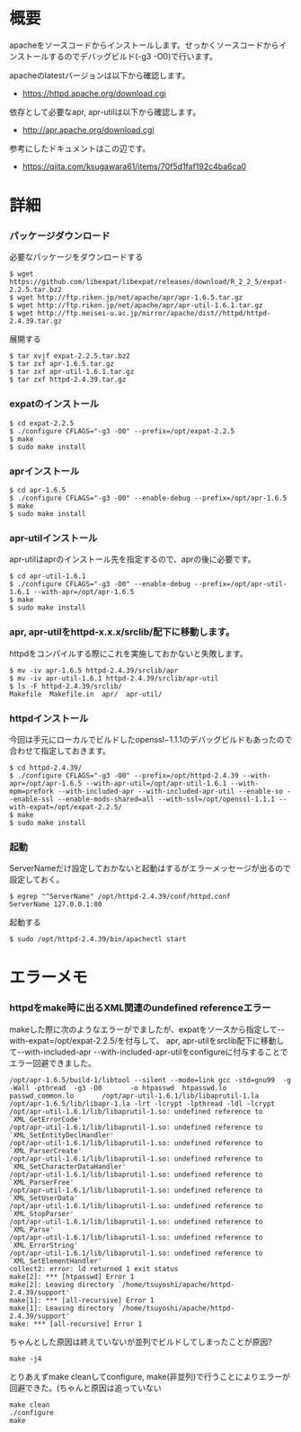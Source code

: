 # 概要
apacheをソースコードからインストールします。せっかくソースコードからインストールするのでデバッグビルド(-g3 -O0)で行います。

apacheのlatestバージョンは以下から確認します。
- https://httpd.apache.org/download.cgi

依存として必要なapr, apr-utilは以下から確認します。
- http://apr.apache.org/download.cgi

参考にしたドキュメントはこの辺です。
- https://qiita.com/ksugawara61/items/70f5d1faf192c4ba6ca0

# 詳細

### パッケージダウンロード
必要なパッケージをダウンロードする
```
$ wget https://github.com/libexpat/libexpat/releases/download/R_2_2_5/expat-2.2.5.tar.bz2
$ wget http://ftp.riken.jp/net/apache/apr/apr-1.6.5.tar.gz
$ wget http://ftp.riken.jp/net/apache/apr/apr-util-1.6.1.tar.gz
$ wget http://ftp.meisei-u.ac.jp/mirror/apache/dist//httpd/httpd-2.4.39.tar.gz
```

展開する
```
$ tar xvjf expat-2.2.5.tar.bz2
$ tar zxf apr-1.6.5.tar.gz 
$ tar zxf apr-util-1.6.1.tar.gz 
$ tar zxf httpd-2.4.39.tar.gz
```

### expatのインストール
```
$ cd expat-2.2.5
$ ./configure CFLAGS="-g3 -O0" --prefix=/opt/expat-2.2.5 
$ make
$ sudo make install
```

### aprインストール
```
$ cd apr-1.6.5
$ ./configure CFLAGS="-g3 -O0" --enable-debug --prefix=/opt/apr-1.6.5
$ make
$ sudo make install
```

### apr-utilインストール
apr-utilはaprのインストール先を指定するので、aprの後に必要です。
```
$ cd apr-util-1.6.1
$ ./configure CFLAGS="-g3 -O0" --enable-debug --prefix=/opt/apr-util-1.6.1 --with-apr=/opt/apr-1.6.5
$ make
$ sudo make install
```

### apr, apr-utilをhttpd-x.x.x/srclib/配下に移動します。
httpdをコンパイルする際にこれを実施しておかないと失敗します。
```
$ mv -iv apr-1.6.5 httpd-2.4.39/srclib/apr
$ mv -iv apr-util-1.6.1 httpd-2.4.39/srclib/apr-util
$ ls -F httpd-2.4.39/srclib/
Makefile  Makefile.in  apr/  apr-util/
```

### httpdインストール
今回は手元にローカルでビルドしたopenssl−1.1.1のデバッグビルドもあったので合わせて指定しておきます。
```
$ cd httpd-2.4.39/
$ ./configure CFLAGS="-g3 -O0" --prefix=/opt/httpd-2.4.39 --with-apr=/opt/apr-1.6.5 --with-apr-util=/opt/apr-util-1.6.1 --with-mpm=prefork --with-included-apr --with-included-apr-util --enable-so --enable-ssl --enable-mods-shared=all --with-ssl=/opt/openssl-1.1.1 --with-expat=/opt/expat-2.2.5/
$ make
$ sudo make install
```

### 起動
ServerNameだけ設定しておかないと起動はするがエラーメッセージが出るので設定しておく。
```
$ egrep "^ServerName" /opt/httpd-2.4.39/conf/httpd.conf 
ServerName 127.0.0.1:80
```

起動する
```
$ sudo /opt/httpd-2.4.39/bin/apachectl start
```

# エラーメモ

### httpdをmake時に出るXML関連のundefined referenceエラー
makeした際に次のようなエラーがでましたが、expatをソースから指定して--with-expat=/opt/expat-2.2.5/を付与して、
apr, apr-utilをsrclib配下に移動して--with-included-apr --with-included-apr-utilをconfigureに付与することでエラー回避できました。
```
/opt/apr-1.6.5/build-1/libtool --silent --mode=link gcc -std=gnu99  -g -Wall -pthread  -g3 -O0       -o htpasswd  htpasswd.lo passwd_common.lo       /opt/apr-util-1.6.1/lib/libaprutil-1.la /opt/apr-1.6.5/lib/libapr-1.la -lrt -lcrypt -lpthread -ldl -lcrypt
/opt/apr-util-1.6.1/lib/libaprutil-1.so: undefined reference to `XML_GetErrorCode'
/opt/apr-util-1.6.1/lib/libaprutil-1.so: undefined reference to `XML_SetEntityDeclHandler'
/opt/apr-util-1.6.1/lib/libaprutil-1.so: undefined reference to `XML_ParserCreate'
/opt/apr-util-1.6.1/lib/libaprutil-1.so: undefined reference to `XML_SetCharacterDataHandler'
/opt/apr-util-1.6.1/lib/libaprutil-1.so: undefined reference to `XML_ParserFree'
/opt/apr-util-1.6.1/lib/libaprutil-1.so: undefined reference to `XML_SetUserData'
/opt/apr-util-1.6.1/lib/libaprutil-1.so: undefined reference to `XML_StopParser'
/opt/apr-util-1.6.1/lib/libaprutil-1.so: undefined reference to `XML_Parse'
/opt/apr-util-1.6.1/lib/libaprutil-1.so: undefined reference to `XML_ErrorString'
/opt/apr-util-1.6.1/lib/libaprutil-1.so: undefined reference to `XML_SetElementHandler'
collect2: error: ld returned 1 exit status
make[2]: *** [htpasswd] Error 1
make[2]: Leaving directory `/home/tsuyoshi/apache/httpd-2.4.39/support'
make[1]: *** [all-recursive] Error 1
make[1]: Leaving directory `/home/tsuyoshi/apache/httpd-2.4.39/support'
make: *** [all-recursive] Error 1
```

ちゃんとした原因は終えていないが並列でビルドしてしまったことが原因?
```
make -j4
```

とりあえずmake cleanしてconfigure, make(非並列)で行うことによりエラーが回避できた。(ちゃんと原因は追っていない
```
make clean
./configure
make
```


